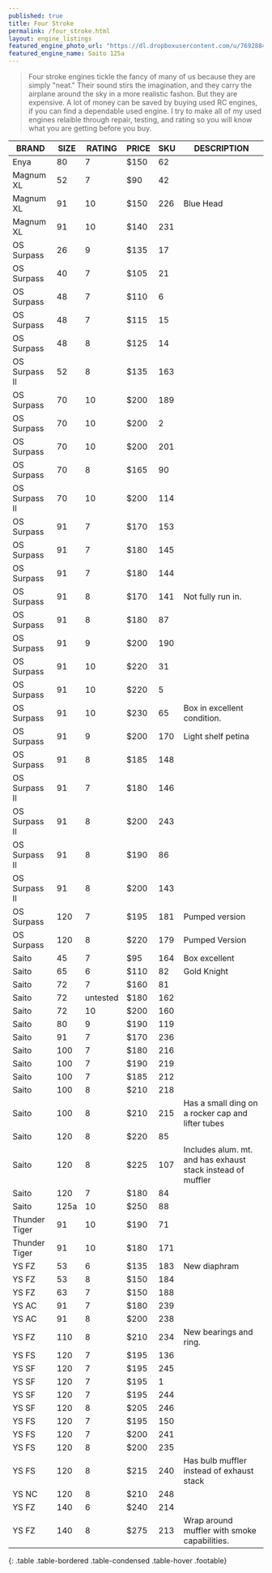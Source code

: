 ```yaml
---
published: true
title: Four Stroke
permalink: /four_stroke.html
layout: engine_listings
featured_engine_photo_url: "https://dl.dropboxusercontent.com/u/76928840/Website%20Photos/featured/4-stroke.jpg"
featured_engine_name: Saito 125a
---
```







> Four stroke engines tickle the fancy of many of us because they are simply "neat." Their sound stirs the imagination, and they carry the airplane around the sky in a more realistic fashon.  But they are expensive.  A lot of money can be saved by buying used RC engines, if you can find a dependable used engine. I try to make all of my used engines relaible through repair, testing, and rating so you will know what you are getting before you buy.

BRAND             | SIZE  | RATING | PRICE | SKU   | DESCRIPTION
------------------|-------|--------|-------|-------|---------------------
Enya              | 80    | 7      | $150  | 62    |                                
Magnum XL         | 52    |  7     | $90   | 42    |                                 
Magnum XL         | 91    | 10     | $150  | 226   | Blue Head
Magnum XL         | 91    | 10     | $140  | 231   |
OS Surpass        | 26    | 9      | $135  | 17    |                              
OS Surpass        | 40    | 7      | $105  | 21    |
OS Surpass        | 48    | 7      | $110  | 6     |   
OS Surpass        | 48    | 7      | $115  | 15    |
OS Surpass        | 48    | 8      | $125  | 14    |  
OS Surpass II     | 52    | 8      | $135  | 163   |                           
OS Surpass        | 70    | 10     | $200  | 189   |
OS Surpass        | 70    | 10     | $200  | 2     |
OS Surpass        | 70    | 10     | $200  | 201   |
OS Surpass        | 70    | 8      | $165  | 90    |                                 
OS Surpass II     | 70    | 10     | $200  | 114   |
OS Surpass        | 91    | 7      | $170  | 153   |                             
OS Surpass        | 91    | 7      | $180  | 145   |
OS Surpass        | 91    | 7      | $180  | 144   |
OS Surpass        | 91    | 8      | $170  | 141   | Not fully run in.                                
OS Surpass        | 91    | 8      | $180  | 87    |
OS Surpass        | 91    | 9      | $200  | 190   |
OS Surpass        | 91    | 10     | $220  | 31    |
OS Surpass        | 91    | 10     | $220  | 5     |
OS Surpass        | 91    | 10     | $230  | 65    | Box in excellent condition.                                
OS Surpass        | 91    | 9      | $200  | 170   | Light shelf petina    
OS Surpass        | 91    | 8      | $185  | 148   |
OS Surpass II     | 91    | 7      | $180  | 146   |                       
OS Surpass II     | 91    | 8      | $200  | 243   |
OS Surpass II     | 91    | 8      | $190  | 86    |
OS Surpass II     | 91    | 8      | $200  | 143   |                           
OS Surpass        | 120   | 7      | $195  | 181   | Pumped version
OS Surpass        | 120   | 8      | $220  | 179   | Pumped Version                                    
Saito             | 45    | 7      | $95   | 164   | Box excellent                                       
Saito             | 65    | 6      | $110  | 82    | Gold Knight   
Saito             | 72    | 7      | $160  | 81    |
Saito             | 72    |untested| $180  | 162   |
Saito             | 72    | 10     | $200  | 160                            
Saito             | 80    | 9      | $190  | 119   |
Saito             | 91    | 7      | $170  | 236   |            
Saito             | 100   | 7      | $180  | 216   |
Saito             | 100   | 7      | $190  | 219   |
Saito             | 100   | 7      | $185  | 212   |                                   
Saito             | 100   | 8      | $210  | 218   |                                     
Saito             | 100   | 8      | $210  | 215   | Has a small ding on a rocker cap and lifter tubes
Saito             | 120   | 8      | $220  | 85    |           
Saito             | 120   | 8      | $225  | 107   | Includes alum. mt. and has exhaust stack instead of muffler
Saito             | 120   | 7      | $180  | 84    |
Saito             | 125a  | 10     | $250  | 88    |                             
Thunder Tiger     | 91    | 10     | $190  | 71    |
Thunder Tiger     | 91    | 10     | $180  | 171   |
YS FZ             | 53    | 6      | $135  | 183   |  New diaphram                                  
YS FZ             | 53    | 8      | $150  | 184   |
YS FZ             | 63    | 7      | $150  | 188   |                                 
YS AC             | 91    | 7      | $180  | 239   |
YS AC             | 91    | 8      | $200  | 238   |
YS FZ             | 110   | 8      | $210  | 234   |New bearings and ring.                                    
YS FS             | 120   | 7      | $195  | 136   |
YS SF             | 120   | 7      | $195  | 245   |
YS SF             | 120   | 7      | $195  | 1     |                                     
YS SF             | 120   | 7      | $195  | 244   |  
YS SF             | 120   | 8      | $205  | 246   |                                  
YS FS             | 120   | 7      | $195  | 150   |
YS FS             | 120   | 7      | $200  | 241   |
YS FS             | 120   | 8      | $200  | 235   |
YS FS             | 120   | 8      | $215  | 240   | Has bulb muffler instead of exhaust stack                      
YS NC             | 120   | 8      | $210  | 248   |                              
YS FZ             | 140   | 6      | $240  | 214   |
YS FZ             | 140   | 8      | $275  | 213   | Wrap around muffler with smoke capabilities.                                     
{: .table .table-bordered .table-condensed .table-hover .footable}

